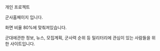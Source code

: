 개인 프로젝트

군사홈페이지 입니다. 

화면 비율 80%에 맞춰져있습니다. 

군대에관한 정보, 뉴스, 모집계획, 군사력 순위 등 밀리터리에 관심이 있는 사람들을 위한 사이트입니다.




